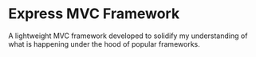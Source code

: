 # Express MVC Framework

A lightweight MVC framework developed to solidify my understanding of what is happening under the hood of popular frameworks.
